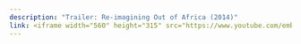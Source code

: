 ```yaml
---
description: "Trailer: Re-imagining Out of Africa (2014)"
link: <iframe width="560" height="315" src="https://www.youtube.com/embed/5l260DIFt5Q?si=Pc1nC2KM_Y8hc1Fp" title="YouTube video player" frameborder="0" allow="accelerometer; autoplay; clipboard-write; encrypted-media; gyroscope; picture-in-picture; web-share" referrerpolicy="strict-origin-when-cross-origin" allowfullscreen></iframe>
---
```

